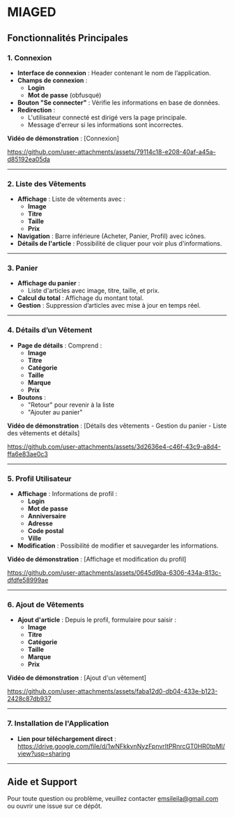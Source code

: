 # MIAGED

## Fonctionnalités Principales

### 1. Connexion

- **Interface de connexion** : Header contenant le nom de l’application.
- **Champs de connexion** :
  - **Login**
  - **Mot de passe** (obfusqué)
- **Bouton "Se connecter"** : Vérifie les informations en base de données.
- **Redirection** : 
  - L'utilisateur connecté est dirigé vers la page principale.
  - Message d'erreur si les informations sont incorrectes.
  
**Vidéo de démonstration** : [Connexion]


https://github.com/user-attachments/assets/79114c18-e208-40af-a45a-d85192ea05da



---

### 2. Liste des Vêtements

- **Affichage** : Liste de vêtements avec :
  - **Image**
  - **Titre**
  - **Taille**
  - **Prix**
- **Navigation** : Barre inférieure (Acheter, Panier, Profil) avec icônes.
- **Détails de l'article** : Possibilité de cliquer pour voir plus d'informations.

---

### 3. Panier

- **Affichage du panier** : 
  - Liste d'articles avec image, titre, taille, et prix.
- **Calcul du total** : Affichage du montant total.
- **Gestion** : Suppression d’articles avec mise à jour en temps réel.

---

### 4. Détails d’un Vêtement

- **Page de détails** : Comprend :
  - **Image**
  - **Titre**
  - **Catégorie**
  - **Taille**
  - **Marque**
  - **Prix**
- **Boutons** : 
  - "Retour" pour revenir à la liste
  - "Ajouter au panier"

**Vidéo de démonstration** : [Détails des vêtements - Gestion du panier - Liste des vêtements et détails]


https://github.com/user-attachments/assets/3d2636e4-c46f-43c9-a8d4-ffa6e83ae0c3


---

### 5. Profil Utilisateur

- **Affichage** : Informations de profil :
  - **Login**
  - **Mot de passe**
  - **Anniversaire**
  - **Adresse**
  - **Code postal**
  - **Ville**
- **Modification** : Possibilité de modifier et sauvegarder les informations.

**Vidéo de démonstration** : [Affichage et modification du profil]



https://github.com/user-attachments/assets/0645d9ba-6306-434a-813c-dfdfe58999ae


---

### 6. Ajout de Vêtements

- **Ajout d'article** : Depuis le profil, formulaire pour saisir :
  - **Image**
  - **Titre**
  - **Catégorie**
  - **Taille**
  - **Marque**
  - **Prix**

**Vidéo de démonstration** : [Ajout d'un vêtement]



https://github.com/user-attachments/assets/faba12d0-db04-433e-b123-2428c87db937


---

### 7. Installation de l'Application

- **Lien pour téléchargement direct** : https://drive.google.com/file/d/1wNFkkvnNyzFpnvrItPRnrcGT0HR0tpMl/view?usp=sharing

---

## Aide et Support

Pour toute question ou problème, veuillez contacter emsileila@gmail.com ou ouvrir une issue sur ce dépôt.
